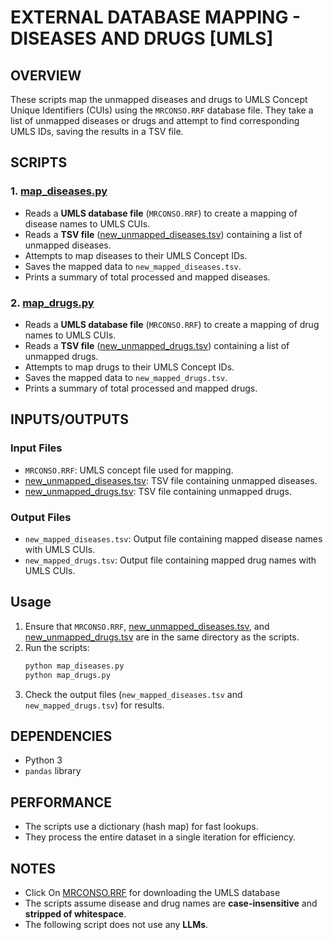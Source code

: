 # EXTERNAL DATABASE MAPPING - DISEASES AND DRUGS [UMLS]

## OVERVIEW
These scripts map the unmapped diseases and drugs to UMLS Concept Unique Identifiers (CUIs) using the `MRCONSO.RRF` database file. They take a list of unmapped diseases or drugs and attempt to find corresponding UMLS IDs, saving the results in a TSV file.

## SCRIPTS
### 1. [map_diseases.py](code/map_diseases.py)
- Reads a **UMLS database file** (`MRCONSO.RRF`) to create a mapping of disease names to UMLS CUIs.
- Reads a **TSV file** ([new_unmapped_diseases.tsv](input/new_unmapped_diseases.tsv)) containing a list of unmapped diseases.
- Attempts to map diseases to their UMLS Concept IDs.
- Saves the mapped data to `new_mapped_diseases.tsv`.
- Prints a summary of total processed and mapped diseases.

### 2. [map_drugs.py](code/map_drugs.py)
- Reads a **UMLS database file** (`MRCONSO.RRF`) to create a mapping of drug names to UMLS CUIs.
- Reads a **TSV file** ([new_unmapped_drugs.tsv](input/new_unmapped_drugs.tsv)) containing a list of unmapped drugs.
- Attempts to map drugs to their UMLS Concept IDs.
- Saves the mapped data to `new_mapped_drugs.tsv`.
- Prints a summary of total processed and mapped drugs.

## INPUTS/OUTPUTS

### Input Files
- `MRCONSO.RRF`: UMLS concept file used for mapping.
- [new_unmapped_diseases.tsv](input/new_unmapped_diseases.tsv): TSV file containing unmapped diseases.
- [new_unmapped_drugs.tsv](input/new_unmapped_drugs.tsv): TSV file containing unmapped drugs.

### Output Files
- `new_mapped_diseases.tsv`: Output file containing mapped disease names with UMLS CUIs.
- `new_mapped_drugs.tsv`: Output file containing mapped drug names with UMLS CUIs.

## Usage
1. Ensure that `MRCONSO.RRF`, [new_unmapped_diseases.tsv](input/new_unmapped_diseases.tsv), and [new_unmapped_drugs.tsv](input/new_unmapped_drugs.tsv) are in the same directory as the scripts.
2. Run the scripts:
   ```bash
   python map_diseases.py
   python map_drugs.py
   ```
3. Check the output files (`new_mapped_diseases.tsv` and `new_mapped_drugs.tsv`) for results.

## DEPENDENCIES
- Python 3
- `pandas` library

## PERFORMANCE
- The scripts use a dictionary (hash map) for fast lookups.
- They process the entire dataset in a single iteration for efficiency.

## NOTES
- Click On [MRCONSO.RRF](https://drive.google.com/file/d/1Mlxzq2SFChJc3UyR7F90VBSEEdbptbl3/view?usp=sharing) for downloading the UMLS database
- The scripts assume disease and drug names are **case-insensitive** and **stripped of whitespace**.
- The following script does not use any **LLMs**.
